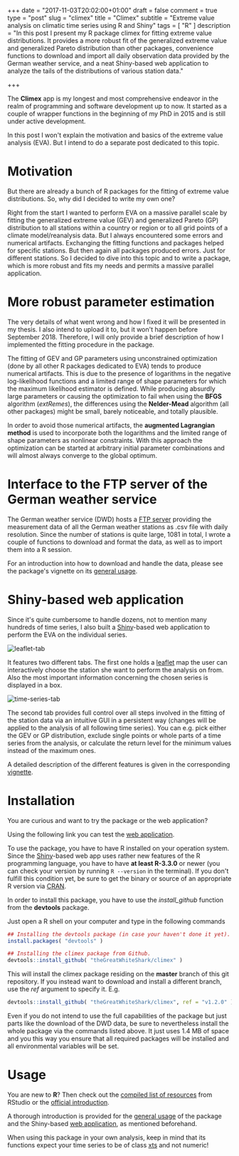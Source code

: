 +++
date = "2017-11-03T20:02:00+01:00"
draft = false
comment = true
type = "post"
slug = "climex"
title = "Climex"
subtitle = "Extreme value analysis on climatic time series using R and Shiny"
tags = [ "R" ]
description = "In this post I present my R package climex for fitting extreme value distributions. It provides a more robust fit of the generalized extreme value and generalized Pareto distribution than other packages, convenience functions to download and import all daily observation data provided by the German weather service, and a neat Shiny-based web application to analyze the tails of the distributions of various station data."

+++

The **Climex** app is my longest and most comprehensive endeavor in
the realm of programming and software development up to now. It
started as a couple of wrapper functions in the beginning of my PhD in
2015 and is still under active development. 

In this post I won't explain the motivation and basics of the extreme
value analysis (EVA). But I intend to do a separate post dedicated to
this topic.

# Motivation

But there are already a bunch of R packages for the fitting of extreme
value distributions. So, why did I decided to write my own one?

Right from the start I wanted to perform EVA on a massive
parallel scale by fitting the generalized extreme value (GEV) and
generalized Pareto (GP) distribution to all stations within a country
or region or to all grid points of a climate model/reanalysis
data. But I always encountered some errors and numerical
artifacts. Exchanging the fitting functions and packages helped for
specific stations. But then again all packages produced errors. Just
for different stations. So I decided to dive into this topic and to
write a package, which is more robust and fits my needs and permits a
massive parallel application.

# More robust parameter estimation 

The very details of what went wrong and how I fixed it will be
presented in my thesis. I also intend to upload it to, but
it won't happen before September 2018. Therefore, I will only provide
a brief description of how I implemented the fitting procedure in the
package. 

The fitting of GEV and GP parameters using unconstrained optimization
(done by all other R packages dedicated to EVA) tends to
produce numerical artifacts. This is due to the presence of logarithms
in the negative log-likelihood functions and a limited range of shape
parameters 
for which the maximum likelihood estimator is defined. While producing
absurdly large parameters or causing the optimization to fail when
using the **BFGS** algorithm (*extRemes*), the differences using the
**Nelder-Mead** algorithm (all other packages) might be small, barely
noticeable, and totally plausible.

In order to avoid those numerical artifacts, the **augmented
Lagrangian method** is used to incorporate both the logarithms and the
limited range of shape parameters as nonlinear constraints. With this
approach the optimization can be started at arbitrary initial
parameter combinations and will almost always converge to the global
optimum.

# Interface to the FTP server of the German weather service

The German weather service (DWD) hosts a [FTP
server](ftp://ftp-cdc.dwd.de/pub/CDC/observations_germany/climate/daily/kl/recent/)
providing the measurement data of all the German weather stations as
.csv file with daily resolution. Since the number of stations is quite
large, 1081 in total, I wrote a couple of functions to download and
format the data, as well as to import them into a R session. 

For an introduction into how to download and handle the data, please
see the package's vignette on its [general
usage](https://github.com/theGreatWhiteShark/climex/blob/v1.2.0/vignettes/data_dwd_and_usage.Rmd).

# Shiny-based web application

Since it's quite cumbersome to handle dozens, not to mention many
hundreds of time series, I also built a
[Shiny](https://shiny.rstudio.com/)-based web application to perform
the EVA on the individual series. 

![leaflet-tab](/thegreatwhiteshark.coding.io/images/posts/2017/climex/climex_map.jpeg)

It features two different tabs. The first one holds a
[leaflet](https://rstudio.github.io/leaflet/) map the user can
interactively choose the station she want to perform the analysis
on from. Also the most important information concerning the chosen series
is displayed in a box.

![time-series-tab](/thegreatwhiteshark.coding.io/images/posts/2017/climex/climex_time-series.png)

The second tab provides full control over all steps involved in the
fitting of the station data via an intuitive GUI in a persistent way
(changes will be applied to the analysis of all following time
series). You can e.g. pick either the GEV or GP distribution, exclude
single points or whole parts of a time series from the analysis, or
calculate the return level for the minimum values instead of the
maximum ones.

A detailed description of the different features is given in the
corresponding
[vignette](https://github.com/theGreatWhiteShark/climex/blob/v1.2.0/vignettes/climex_app.Rmd). 

# Installation

You are curious and want to try the package or the web application?

Using the following link you can test the [web
application](http://climex.pks.mpg.de/).

To use the package, you have to have R installed on your operation
system. Since the [Shiny](https://shiny.rstudio.com/)-based web app
uses 
rather new features of the R programming language, you have to have
**at least R-3.3.0** or newer (you can check your version by running
`R --version` in the terminal). If you don't fulfill this condition
yet, be sure to get the binary or source of an appropriate R version
via [CRAN](https://CRAN.R-project.org/).

In order to install this package, you have to use the *install_github*
function from the **devtools** package.

Just open a R shell on your computer and type in the following commands

``` r
## Installing the devtools package (in case your haven't done it yet).
install.packages( "devtools" )

## Installing the climex package from Github.
devtools::install_github( "theGreatWhiteShark/climex" )
```

This will install the climex package residing on the **master** branch
of this git repository. If you instead want to download and install a
different branch, use the *ref* argument to specify it. E.g.

``` r
devtools::install_github( "theGreatWhiteShark/climex", ref = "v1.2.0" )
```

Even if you do not intend to use the full capabilities of the package
but just parts like the download of the DWD data, be sure to
nevertheless install the whole package via the commands listed
above. It just uses 1.4 MB of space and you this way you ensure that
all required packages will be installed and all environmental
variables will be set.

# Usage

You are new to **R**? Then check out the [compiled list of
resources](https://www.rstudio.com/online-learning/#R) from RStudio or
the [official
introduction](https://CRAN.R-project.org/doc/manuals/R-intro.pdf).

A thorough introduction is provided for the [general
usage](res/README_data_dwd_and_usage.Rmd) of the package and the
Shiny-based [web application](res/climex_app.Rmd), as mentioned
beforehand.

When using this package in your own analysis, keep in mind that its
functions expect your time series to be of class
[xts](https://CRAN.R-project.org/web/packages/xts/index.html) and not
numeric!
